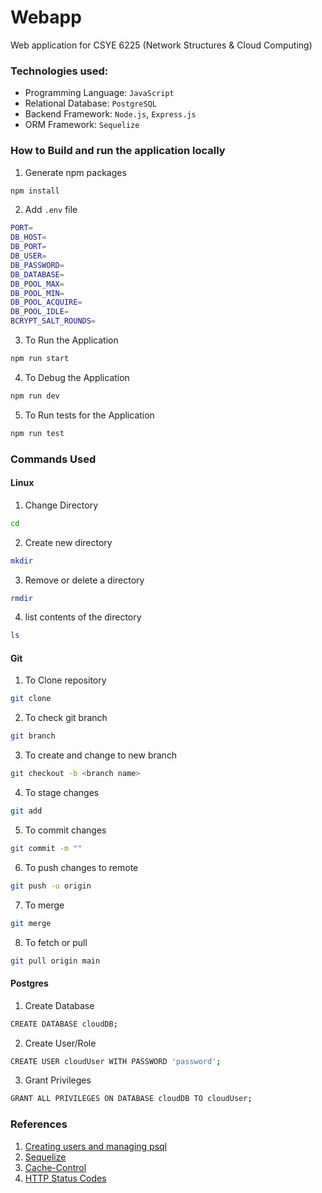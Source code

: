 # Webapp

Web application for CSYE 6225 (Network Structures & Cloud Computing) 

### Technologies used:
- Programming Language: ```JavaScript```
- Relational Database: ```PostgreSQL```
- Backend Framework: ```Node.js```, ```Express.js```
- ORM Framework: ```Sequelize```

### How to Build and run the application locally

1. Generate npm packages
```bash
npm install
```
2. Add ```.env``` file 
```bash
PORT=
DB_HOST=
DB_PORT=
DB_USER=
DB_PASSWORD=
DB_DATABASE=
DB_POOL_MAX=
DB_POOL_MIN=
DB_POOL_ACQUIRE=
DB_POOL_IDLE=
BCRYPT_SALT_ROUNDS=
```
3. To Run the Application
```bash
npm run start
```
4. To Debug the Application
```bash
npm run dev
```
5. To Run tests for the Application
```bash 
npm run test
```

### Commands Used

#### Linux
1. Change Directory
```bash 
cd 
```
2. Create new directory
```bash
mkdir
```
3. Remove or delete a directory
```bash
rmdir
```
4. list contents of the directory
```bash
ls
```

#### Git
1. To Clone repository
```bash
git clone
```
2. To check git branch
```bash
git branch
```
3. To create and change to new branch 
```bash 
git checkout -b <branch name>
```
4. To stage changes
```bash
git add
```
5. To commit changes
```bash
git commit -m ""
```
6. To push changes to remote 
```bash
git push -u origin
```
7. To merge
```bash 
git merge
```
8. To fetch or pull
```bash
git pull origin main
```

#### Postgres
1. Create Database
```bash
CREATE DATABASE cloudDB;
```
2. Create User/Role
```bash
CREATE USER cloudUser WITH PASSWORD 'password';
```
3. Grant Privileges
```bash
GRANT ALL PRIVILEGES ON DATABASE cloudDB TO cloudUser;
```

### References

1. [Creating users and managing psql](https://medium.com/coding-blocks/creating-user-database-and-adding-access-on-postgresql-8bfcd2f4a91e)
2. [Sequelize](https://sequelize.org/docs/v6/getting-started/)
3. [Cache-Control](https://developer.mozilla.org/en-US/docs/Web/HTTP/Headers/Cache-Control)
4. [HTTP Status Codes](https://developer.mozilla.org/en-US/docs/Web/HTTP/Status)
